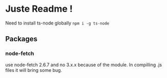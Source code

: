 # Juste Readme !

Need to install ts-node globally
`npm i -g ts-node`

## Packages

### node-fetch
use node-fetch 2.6.7 and no 3.x.x because of the module. In compilling .js files it will bring some bug.